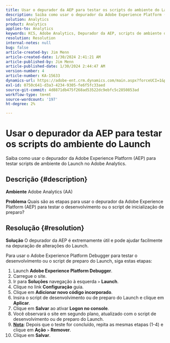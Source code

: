 ```yaml
---
title: Usar o depurador da AEP para testar os scripts do ambiente do Launch
description: Saiba como usar o depurador da Adobe Experience Platform (AEP) para testar scripts de ambiente do Launch no Adobe Analytics.
solution: Analytics
product: Analytics
applies-to: Analytics
keywords: KCS, Adobe Analytics, Depurador da AEP, scripts de ambiente de teste do Launch, Adobe Experience Platform, Como fazer
resolution: Resolution
internal-notes: null
bug: false
article-created-by: Jim Menn
article-created-date: 1/30/2024 2:41:21 AM
article-published-by: Jim Menn
article-published-date: 1/30/2024 2:44:47 AM
version-number: 4
article-number: KA-15633
dynamics-url: https://adobe-ent.crm.dynamics.com/main.aspx?forceUCI=1&pagetype=entityrecord&etn=knowledgearticle&id=ae299c0a-19bf-ee11-9079-6045bd006268
exl-id: 0750c641-d3a3-4234-9305-fe6f5fc33aed
source-git-commit: 4d8871db475f268ad53522dc9ebfc5c2850853ad
workflow-type: tm+mt
source-wordcount: '197'
ht-degree: 2%

---
```


# Usar o depurador da AEP para testar os scripts do ambiente do Launch


Saiba como usar o depurador da Adobe Experience Platform (AEP) para testar scripts de ambiente do Launch no Adobe Analytics.

## Descrição {#description}


<b>Ambiente</b>
Adobe Analytics (AA)

<b>Problema</b>
Quais são as etapas para usar o depurador da Adobe Experience Platform (AEP) para testar o desenvolvimento ou o script de inicialização de preparo?


## Resolução {#resolution}


<b>Solução</b>
O depurador da AEP é extremamente útil e pode ajudar facilmente na depuração de alterações do Launch.

Para usar o Adobe Experience Platform Debugger para testar o desenvolvimento ou o script de preparo do Launch, siga estas etapas:

1. Launch <b>Adobe Experience Platform Debugger</b>.
2. Carregue o site.
3. Ir para <b>Soluções</b> navegação à esquerda `>`  <b>Launch</b>.
4. Clique no link <b>Configuração</b> guia.
5. Clique em <b>Adicionar novo código incorporado</b>.
6. Insira o script de desenvolvimento ou de preparo do Launch e clique em <b>Aplicar</b>.
7. Clique em <b>Salvar</b> ao ativar <b>Logon no console</b>.
8. Você observará o site em segundo plano, atualizado com o script de desenvolvimento ou de preparo do Launch.
9. <b><u>Nota</u></b>: Depois que o teste for concluído, repita as mesmas etapas (1-4) e clique em <b>Ação</b> `>`  <b>Remover</b>.
10. Clique em <b>Salvar</b>.
